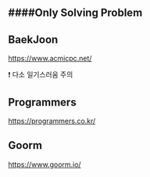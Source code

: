 ####Only Solving Problem
---

## BaekJoon
https://www.acmicpc.net/

❗ 다소 일기스러움 주의

## Programmers
https://programmers.co.kr/

## Goorm
https://www.goorm.io/
